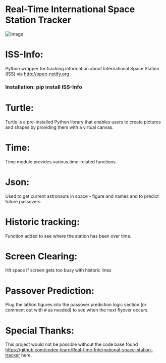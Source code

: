 # Real-Time International Space Station Tracker

![Image](https://i.imgur.com/7ZseNIS.png)

# ISS-Info:
 Python wrapper for tracking information about International Space Station (ISS) via http://open-notify.org
### Installation: pip install ISS-Info

# Turtle:
 Turtle is a pre-installed Python library that enables users to create pictures and shapes by providing them with a virtual canvas.

# Time:
 Time module provides various time-related functions.
 
# Json:
 Used to get current astronauts in space - figure and names and to predict future passovers.

# Historic tracking:
 Function added to see where the station has been over time.

# Screen Clearing:
 Hit space if screen gets too busy with historic lines
 
# Passover Prediction:
 Plug the lat/lon figures into the passover prediction logic section (or comment out with # as needed) to see when the next flyover occurs. 
 
# Special Thanks: 
 This project would not be possible without the code base found https://github.com/codex-learn/Real-time-International-space-station-tracker here.

